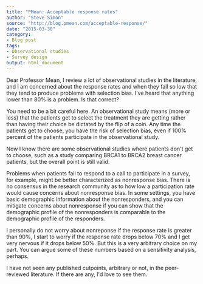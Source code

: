 ```yaml
---
title: "PMean: Acceptable response rates"
author: "Steve Simon"
source: "http://blog.pmean.com/acceptable-response/"
date: "2015-03-30"
category: 
- Blog post
tags: 
- Observational studies
- Survey design
output: html_document
---
```


Dear Professor Mean, I review a lot of observational studies in the
literature, and I am concerned about the response rates and when they
fall so low that they tend to produce problems with selection bias. I've
heard that anything lower than 80% is a problem. Is that
correct?

<!---More--->

You need to be a bit careful here. An observational study means (more or
less) that the patients get to select the treatment they are getting
rather than having their choice be dictated by the flip of a coin. Any
time the patients get to choose, you have the risk of selection bias,
even if 100% percent of the patients participate in the observational
study.

Now I know there are some observational studies where patients don't get
to choose, such as a study comparing BRCA1 to BRCA2 breast cancer
patients, but the overall point is still valid.

Problems when patients fail to respond to a call to participate in a
survey, for example, might be better characterized as nonresponse bias.
There is no consensus in the research community as to how low a
participation rate would cause concerns about nonresponse bias. In some
settings, you have basic demographic information about the
nonresponders, and you can mitigate concerns about nonresponse if you
can show that the demographic profile of the nonresponders is comparable
to the demographic profile of the responders.

I personally do not worry about nonreponse if the response rate is
greater than 90%, I start to worry if the response rate drops below 70%
and I get very nervous if it drops below 50%. But this is a very
arbitrary choice on my part. You can argue some of these numbers based
on a sensitivity analysis, perhaps.

I have not seen any published cutpoints, arbitrary or not, in the
peer-reviewed literature. If there are any, I'd love to see them.






